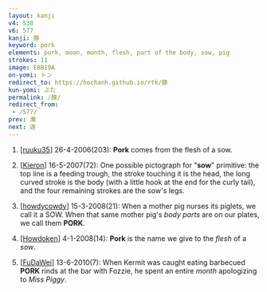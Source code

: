 ```yaml
---
layout: kanji
v4: 538
v6: 577
kanji: 豚
keyword: pork
elements: pork, moon, month, flesh, part of the body, sow, pig
strokes: 11
image: E8B19A
on-yomi: トン
redirect_to: https://hochanh.github.io/rtk/豚
kun-yomi: ぶた
permalink: /豚/
redirect_from:
 - /577/
prev: 滝
next: 逐
---
```


1) [<a href="http://kanji.koohii.com/profile/ruuku35">ruuku35</a>] 26-4-2006(203): <strong>Pork</strong> comes from the flesh of a sow.

2) [<a href="http://kanji.koohii.com/profile/Kieron">Kieron</a>] 16-5-2007(72): One possible pictograph for &quot;<strong>sow</strong>&quot; primitive: the top line is a feeding trough, the stroke touching it is the head, the long curved stroke is the body (with a little hook at the end for the curly tail), and the four remaining strokes are the sow&#039;s legs.

3) [<a href="http://kanji.koohii.com/profile/howdycowdy">howdycowdy</a>] 15-3-2008(21): When a mother pig nurses its piglets, we call it a SOW. When that same mother pig&#039;s <em>body parts</em> are on our plates, we call them<strong> PORK</strong>.

4) [<a href="http://kanji.koohii.com/profile/Howdoken">Howdoken</a>] 4-1-2008(14): <strong>Pork</strong> is the name we give to the <em>flesh</em> of a <em>sow</em>.

5) [<a href="http://kanji.koohii.com/profile/FuDaWei">FuDaWei</a>] 13-6-2010(7): When Kermit was caught eating barbecued <strong>PORK</strong> rinds at the bar with Fozzie, he spent an entire <em>month</em> apologizing to <em>Miss Piggy</em>.

